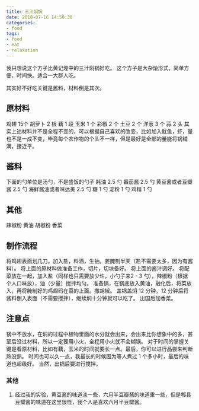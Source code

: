 ```yaml
---
title: 三汁焖锅
date: 2018-07-16 14:50:30
categories:
- food
tags:
- food
- eat
- relaxation
---
```

我只想说这个方子比黄记煌中的三汁焖锅好吃。
这个方子是大杂烩形式，简单方便，时间快。适合一大群人吃。
<!-- more -->
其实好不好吃关键是酱料，材料倒是其次。
## 原材料
鸡翅         15个
胡萝卜       2 根
藕           1 段
玉米         1 个
彩椒         2 个
土豆         2 个
洋葱         3 个
蒜           2 头
其实上述材料并不是全程不变的，可以根据自己喜欢的改变，比如加入鱿鱼，虾，量也不是一成不变，毕竟每个农作物的个头不一样，但是最好是全部的量能将锅铺满，接近平。
## 酱料
下面的勺单位是汤勺，不是盛饭的勺子
耗油               2.5 勺
番茄酱             2.5 勺
黄豆酱或者豆瓣酱   2.5 勺
海鲜酱油或者味达美 2.5 勺
糖                 1 勺
淀粉               1 勺
鸡精               1 勺
## 其他
辣椒粉
黄油
胡椒粉
香菜
## 制作流程
将鸡翅表面划几刀，加入盐，料酒，生抽，姜腌制半天（盐不需要太多，因为有酱料）。
将上面的原材料做准备工作，切片，切块备好。
将上面的酱汁调好。
将配菜放在一起，加入盐（同样也只需要放少许，小勺子来2 - 3 勺），辣椒粉（根据个人口味放），油（少量）搅拌均匀。
准备锅，在锅底放入黄油，融化后，将菜放入，再将腌制好的鸡翅码在菜的上面。撒胡椒。
盖锅盖焖 12 分钟，12 分钟后将酱料倒入表面（不需要搅拌），继续焖十分钟就可以吃了。
出国后加香菜。
## 注意点
锅中不放水，在焖的过程中植物里面的水分就会出来，会出来比你想象中的多，甚至后没过材料，所以一定要用小火，全程用小火就不会糊锅。
对于时间的掌握关键是看原材料，比如有藕，玉米的时间就要长一点。最后，你可以进行品尝来判断熟没熟。
时间也可以久一点，我最长的时候因为等人煮过 1 个多小时，最后的味道也超级好。
当然，出锅后要进行搅拌。
### 其他
1. 经过我的实验，黄豆酱的味道淡一些，六月半豆瓣酱的味道重一些，但是郫县豆瓣酱的味道在这里很怪，我个人是喜欢六月半豆瓣酱。